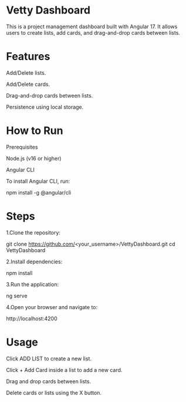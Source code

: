 # Vetty Dashboard

This is a project management dashboard built with Angular 17. It allows users to create lists, add cards, and drag-and-drop cards between lists.

# Features

Add/Delete lists.

Add/Delete cards.

Drag-and-drop cards between lists.

Persistence using local storage.

# How to Run

Prerequisites

Node.js (v16 or higher)

Angular CLI

To install Angular CLI, run:

npm install -g @angular/cli

# Steps

1.Clone the repository:

git clone https://github.com/<your_username>/VettyDashboard.git
cd VettyDashboard

2.Install dependencies:

npm install

3.Run the application:

ng serve

4.Open your browser and navigate to:

http://localhost:4200

# Usage

Click ADD LIST to create a new list.

Click + Add Card inside a list to add a new card.

Drag and drop cards between lists.

Delete cards or lists using the X button.
